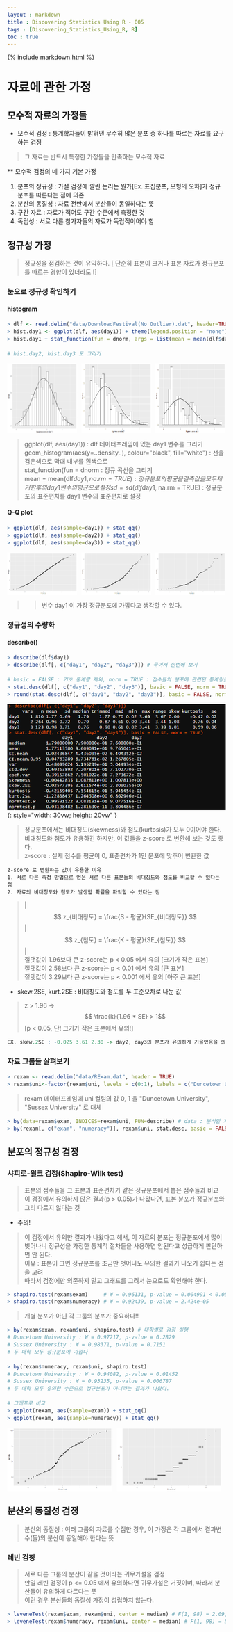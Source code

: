 ```yaml
---
layout : markdown
title : Discovering Statistics Using R - 005
tags : [Discovering_Statistics_Using_R, R]
toc : true
---
```


{% include markdown.html %}

# 자료에 관한 가정

## 모수적 자료의 가정들

- 모수적 검정 : 통계학자들이 밝혀낸 무수히 많은 분포 중 하나를 따르는 자료를 요구하는 검정
> 그 자료는 반드시 특정한 가정들을 만족하는 모수적 자료

** 모수적 검정의 네 가지 기본 가정
1. 분포의 정규성 : 가설 검정에 깔린 논리는 뭔가[Ex. 표집분포, 모형의 오차]가 정규분포를 따른다는 점에 의존
2. 분산의 동질성 : 자료 전반에서 분산들이 동일하다는 뜻
3. 구간 자료 : 자료가 적어도 구간 수준에서 측정한 것
4. 독립성 : 서로 다른 참가자들의 자료가 독립적이어야 함

## 정규성 가정

> 정규성을 점검하는 것이 유익하다. [ 단순히 표본이 크거나 표본 자료가 정규분포를 따르는 경향이 있더라도 !]

### 눈으로 정규성 확인하기

#### histogram

```R
> dlf <- read.delim("data/DownloadFestival(No Outlier).dat", header=TRUE) # DataFrame 불러오기
> hist.day1 <- ggplot(dlf, aes(day1)) + theme(legend.position = "none") + geom_histogram(aes(y=..density..), colour="black", fill="white") + labs(x="Hygiene score on day 1", y = "Density")
> hist.day1 + stat_function(fun = dnorm, args = list(mean = mean(dlf$day1, na.rm = TRUE), sd = sd(dlf$day1, na.rm = TRUE)), colour = "black", size = 1)

# hist.day2, hist.day3 도 그리기
```

<div style="display: flex; justify-content: space-between;">
  <img src="/assets/images/Book/Discovering_Statistics_Using_R/Rplot_020.png" alt="image_01" style="width: 32%; margin-right: 1vw;">
  <img src="/assets/images/Book/Discovering_Statistics_Using_R/Rplot_021.png" alt="image_02" style="width: 32%; margin-right: 1vw;">
  <img src="/assets/images/Book/Discovering_Statistics_Using_R/Rplot_022.png" alt="image_03" style="width: 32%; margin-right: 1vw;">
</div>

> ggplot(dlf, aes(day1)) : dlf 데이터프레임에 있는 day1 변수를 그리기  
> geom_histogram(aes(y=..density..), colour="black", fill="white") : 선을 검은색으로 막대 내부를 흰색으로  
> stat_function(fun = dnorm : 정규 곡선을 그리기  
> mean = mean(dlf$day1, na.rm = TRUE) : 정규분포의 평균을 결측값을 모두 제거한 후의 day1 변수의 평균으로 설정  
> sd = sd(dlf$day1, na.rm = TRUE) : 정규분포의 표준편차를 day1 변수의 표준편차로 설정

#### Q-Q plot

```R
> ggplot(dlf, aes(sample=day1)) + stat_qq()
> ggplot(dlf, aes(sample=day2)) + stat_qq()
> ggplot(dlf, aes(sample=day3)) + stat_qq()
```

<div style="display: flex; justify-content: space-between;">
  <img src="/assets/images/Book/Discovering_Statistics_Using_R/Rplot_023.png" alt="image_04" style="width: 32%; margin-right: 1vw;">
  <img src="/assets/images/Book/Discovering_Statistics_Using_R/Rplot_024.png" alt="image_05" style="width: 32%; margin-right: 1vw;">
  <img src="/assets/images/Book/Discovering_Statistics_Using_R/Rplot_025.png" alt="image_06" style="width: 32%; margin-right: 1vw;">
</div>

>> 변수 day1 이 가장 정규분포에 가깝다고 생각할 수 있다.

### 정규성의 수량화

#### describe()

```R
> describe(dlf$day1)
> describe(dlf[, c("day1", "day2", "day3")]) # 묶어서 한번에 보기

# basic = FALSE : 기초 통계량 제외, norm = TRUE : 점수들의 분포에 관련된 통계량들을 표시
> stat.desc(dlf[, c("day1", "day2", "day3")], basic = FALSE, norm = TRUE) # 묶어서 한번에 보기
> round(stat.desc(dlf[, c("day1", "day2", "day3")], basic = FALSE, norm = TRUE), digits = 3) # 소수점 3째 자리까지 반올림해서 보기
```
![image_07](/assets/images/Book/Discovering_Statistics_Using_R/Rplot_026.png){: style="width: 30vw; height: 20vw" }

> 정규분포에서는 비대칭도(skewness)와 첨도(kurtosis)가 모두 0이어야 한다.  
> 비대칭도와 첨도가 유용하긴 하지만, 이 값들을 z-score 로 변환해 보는 것도 좋다.  
> z-score : 실제 점수를 평균이 0, 표준편차가 1인 분포에 맞추어 변환한 값  
```
z-score 로 변환하는 값이 유용한 이유
1. 서로 다른 측정 방법으로 얻은 서로 다른 표본들의 비대칭도와 첨도를 비교할 수 있다는 점
2. 자료의 비대칭도와 첨도가 발생할 확률을 파악할 수 있다는 점
```
> | $$ z_{비대칭도} = \frac{S - 평균}{SE_{비대칭도}} $$ | $$ z_{첨도} = \frac{K - 평균}{SE_{첨도}} $$ |  
> 절댓값이 1.96보다 큰 z-score는 p < 0.05 에서 유의 [크기가 작은 표본]  
> 절댓값이 2.58보다 큰 z-score는 p < 0.01 에서 유의  [큰 표본]  
> 절댓값이 3.29보다 큰 z-score는 p < 0.001 에서 유의 [아주 큰 표본]

- skew.2SE, kurt.2SE : 비대칭도와 첨도를 두 표준오차로 나눈 값
> z > 1.96 -> $$ \frac{k}{1.96 * SE} > 1$$ [p < 0.05, 단! 크기가 작은 표본에서 유의!]  
```R
EX. skew.2SE : -0.025 3.61 2.30 -> day2, day3의 분포가 유의하게 기울었음을 의미
```

### 자료 그룹들 살펴보기

```R
> rexam <- read.delim("data/RExam.dat", header = TRUE)
> rexam$uni<-factor(rexam$uni, levels = c(0:1), labels = c("Duncetown University", "Sussex University"))
```

> rexam 데이터프레임에 uni 컬럼의 값 0, 1 을 "Duncetown University", "Sussex University" 로 대체

```R
> by(data=rexam$exam, INDICES=rexam$uni, FUN=describe) # data : 분석할 자료, INDICES : 그룹화 변수, FUN : 자료에 적용할 함수
> by(rexam[, c("exam", "numeracy")], rexam$uni, stat.desc, basic = FALSE, norm = TRUE)
```

## 분포의 정규성 검정

### 샤피로-윌크 검정(Shapiro-Wilk test)
> 표본의 점수들을 그 표본과 표준편차가 같은 정규분포에서 뽑은 점수들과 비교  
> 이 검정에서 유의하지 않은 결과(p > 0.05)가 나왔다면, 표본 분포가 정규분포와 그리 다르지 않다는 것

-  주의!  
> 이 검정에서 유의한 결과가 나왔다고 해서, 이 자료의 분포는 정규분포에서 많이 벗어나니 정규성을 가정한 통계적 절차들을 사용하면 안된다고 성급하게 판단하면 안 된다.  
> 이유 : 표본이 크면 정규분포를 조금만 벗어나도 유의한 결과가 나오기 쉽다는 점을 고려  
> 따라서 검정에만 의존하지 말고 그래프를 그려서 눈으로도 확인해야 한다.

```R
> shapiro.test(rexam$exam)     # W = 0.96131, p-value = 0.004991 < 0.05 -> 변수가 정규성에서 이탈
> shapiro.test(rexam$numeracy) # W = 0.92439, p-value = 2.424e-05
```

> 개별 분포가 아닌 각 그룹의 분포가 중요하다!!

```R
> by(rexam$exam, rexam$uni, shapiro.test) # 대학별로 검정 실행
# Duncetown University : W = 0.97217, p-value = 0.2829
# Sussex University : W = 0.98371, p-value = 0.7151
# 두 대학 모두 정규분포에 가깝다

> by(rexam$numeracy, rexam$uni, shapiro.test)
# Duncetown University : W = 0.94082, p-value = 0.01452
# Sussex University : W = 0.93235, p-value = 0.006787
# 두 대학 모두 유의한 수준으로 정규분포가 아니라는 결과가 나왔다.

# 그래프로 비교
> ggplot(rexam, aes(sample=exam)) + stat_qq()
> ggplot(rexam, aes(sample=numeracy)) + stat_qq()
```

<div style="display: flex; justify-content: space-between;">
  <img src="/assets/images/Book/Discovering_Statistics_Using_R/Rplot_027.png" alt="image_08" style="width: 48%; margin-right: 1vw;">
  <img src="/assets/images/Book/Discovering_Statistics_Using_R/Rplot_028.png" alt="image_09" style="width: 48%; margin-right: 1vw;">
</div>

## 분산의 동질성 검정

> 분산의 동질성 : 여러 그룹의 자료를 수집한 경우, 이 가정은 각 그룹에서 결과변수(들)의 분산이 동일해야 한다는 뜻

### 레빈 검정

> 서로 다른 그룹의 분산이 같을 것이라는 귀무가설을 검정  
> 만일 레빈 검정이 p <= 0.05 에서 유의하다면 귀무가설은 거짓이며, 따라서 분산들이 유의하게 다르다는 뜻  
> 이런 경우 분산들의 동질성 가정이 성립하지 않는다.

```R
> leveneTest(rexam$exam, rexam$uni, center = median) # F(1, 98) = 2.09, p=0.15 이므로 대학생들의 분산은 그리 다르지 않다.
> leveneTest(rexam$numeracy, rexam$uni, center = median) # F(1, 98) = 5.37, p=0.02 이므로 분산들이 유의하게 다르며, 분산의 동질성 가정이 깨졌다.
```
